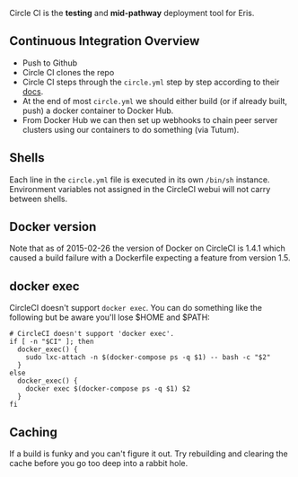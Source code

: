 Circle CI is the **testing** and **mid-pathway** deployment tool for Eris. 

## Continuous Integration Overview

* Push to Github
* Circle CI clones the repo
* Circle CI steps through the `circle.yml` step by step according to their [docs](https://circleci.com/docs/getting-started). 
* At the end of most `circle.yml` we should either build (or if already built, push) a docker container to Docker Hub.
* From Docker Hub we can then set up webhooks to chain peer server clusters using our containers to do something (via Tutum).

## Shells

Each line in the `circle.yml` file is executed in its own `/bin/sh` instance. Environment variables not assigned in the CircleCI webui will not carry between shells. 

## Docker version

Note that as of 2015-02-26 the version of Docker on CircleCI is 1.4.1 which caused a build failure with a Dockerfile expecting a feature from version 1.5.

## docker exec

CircleCI doesn't support `docker exec`.  You can do something like the following but be aware you'll lose $HOME and $PATH:

```
# CircleCI doesn't support 'docker exec'.
if [ -n "$CI" ]; then
  docker_exec() {
    sudo lxc-attach -n $(docker-compose ps -q $1) -- bash -c "$2"
  }
else
  docker_exec() {
    docker exec $(docker-compose ps -q $1) $2
  }
fi
```

## Caching

If a build is funky and you can't figure it out. Try rebuilding and clearing the cache before you go too deep into a rabbit hole.  